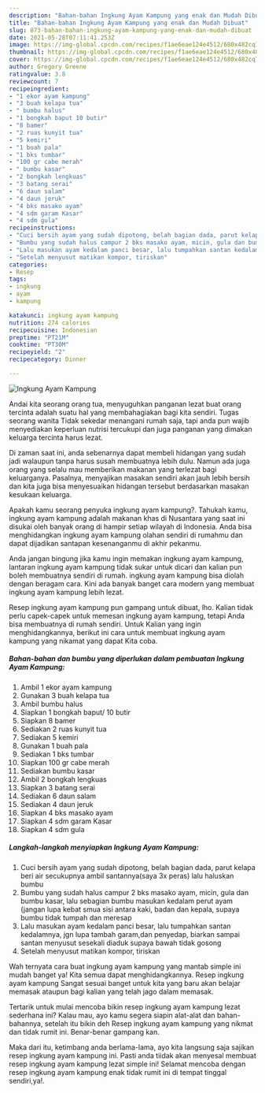 ```yaml
---
description: "Bahan-bahan Ingkung Ayam Kampung yang enak dan Mudah Dibuat"
title: "Bahan-bahan Ingkung Ayam Kampung yang enak dan Mudah Dibuat"
slug: 873-bahan-bahan-ingkung-ayam-kampung-yang-enak-dan-mudah-dibuat
date: 2021-05-28T07:11:41.253Z
image: https://img-global.cpcdn.com/recipes/f1ae6eae124e4512/680x482cq70/ingkung-ayam-kampung-foto-resep-utama.jpg
thumbnail: https://img-global.cpcdn.com/recipes/f1ae6eae124e4512/680x482cq70/ingkung-ayam-kampung-foto-resep-utama.jpg
cover: https://img-global.cpcdn.com/recipes/f1ae6eae124e4512/680x482cq70/ingkung-ayam-kampung-foto-resep-utama.jpg
author: Gregory Greene
ratingvalue: 3.8
reviewcount: 7
recipeingredient:
- "1 ekor ayam kampung"
- "3 buah kelapa tua"
- " bumbu halus"
- "1 bongkah baput 10 butir"
- "8 bamer"
- "2 ruas kunyit tua"
- "5 kemiri"
- "1 buah pala"
- "1 bks tumbar"
- "100 gr cabe merah"
- " bumbu kasar"
- "2 bongkah lengkuas"
- "3 batang serai"
- "6 daun salam"
- "4 daun jeruk"
- "4 bks masako ayam"
- "4 sdm garam Kasar"
- "4 sdm gula"
recipeinstructions:
- "Cuci bersih ayam yang sudah dipotong, belah bagian dada, parut kelapa beri air secukupnya ambil santannya(saya 3x peras) lalu haluskan bumbu"
- "Bumbu yang sudah halus campur 2 bks masako ayam, micin, gula dan bumbu kasar, lalu sebagian bumbu masukan kedalam perut ayam (jangan lupa kebat smua sisi antara kaki, badan dan kepala, supaya bumbu tidak tumpah dan meresap"
- "Lalu masukan ayam kedalam panci besar, lalu tumpahkan santan kedalamnya, jgn lupa tambah garam,dan penyedap, biarkan sampai santan menyusut sesekali diaduk supaya bawah tidak gosong"
- "Setelah menyusut matikan kompor, tiriskan"
categories:
- Resep
tags:
- ingkung
- ayam
- kampung

katakunci: ingkung ayam kampung 
nutrition: 274 calories
recipecuisine: Indonesian
preptime: "PT21M"
cooktime: "PT30M"
recipeyield: "2"
recipecategory: Dinner

---
```



![Ingkung Ayam Kampung](https://img-global.cpcdn.com/recipes/f1ae6eae124e4512/680x482cq70/ingkung-ayam-kampung-foto-resep-utama.jpg)

Andai kita seorang orang tua, menyuguhkan panganan lezat buat orang tercinta adalah suatu hal yang membahagiakan bagi kita sendiri. Tugas seorang  wanita Tidak sekedar menangani rumah saja, tapi anda pun wajib menyediakan keperluan nutrisi tercukupi dan juga panganan yang dimakan keluarga tercinta harus lezat.

Di zaman  saat ini, anda sebenarnya dapat membeli hidangan yang sudah jadi walaupun tanpa harus susah membuatnya lebih dulu. Namun ada juga orang yang selalu mau memberikan makanan yang terlezat bagi keluarganya. Pasalnya, menyajikan masakan sendiri akan jauh lebih bersih dan kita juga bisa menyesuaikan hidangan tersebut berdasarkan masakan kesukaan keluarga. 



Apakah kamu seorang penyuka ingkung ayam kampung?. Tahukah kamu, ingkung ayam kampung adalah makanan khas di Nusantara yang saat ini disukai oleh banyak orang di hampir setiap wilayah di Indonesia. Anda bisa menghidangkan ingkung ayam kampung olahan sendiri di rumahmu dan dapat dijadikan santapan kesenanganmu di akhir pekanmu.

Anda jangan bingung jika kamu ingin memakan ingkung ayam kampung, lantaran ingkung ayam kampung tidak sukar untuk dicari dan kalian pun boleh membuatnya sendiri di rumah. ingkung ayam kampung bisa diolah dengan beragam cara. Kini ada banyak banget cara modern yang membuat ingkung ayam kampung lebih lezat.

Resep ingkung ayam kampung pun gampang untuk dibuat, lho. Kalian tidak perlu capek-capek untuk memesan ingkung ayam kampung, tetapi Anda bisa membuatnya di rumah sendiri. Untuk Kalian yang ingin menghidangkannya, berikut ini cara untuk membuat ingkung ayam kampung yang nikamat yang dapat Kita coba.

<!--inarticleads1-->

##### Bahan-bahan dan bumbu yang diperlukan dalam pembuatan Ingkung Ayam Kampung:

1. Ambil 1 ekor ayam kampung
1. Gunakan 3 buah kelapa tua
1. Ambil  bumbu halus
1. Siapkan 1 bongkah baput/ 10 butir
1. Siapkan 8 bamer
1. Sediakan 2 ruas kunyit tua
1. Sediakan 5 kemiri
1. Gunakan 1 buah pala
1. Sediakan 1 bks tumbar
1. Siapkan 100 gr cabe merah
1. Sediakan  bumbu kasar
1. Ambil 2 bongkah lengkuas
1. Siapkan 3 batang serai
1. Sediakan 6 daun salam
1. Sediakan 4 daun jeruk
1. Siapkan 4 bks masako ayam
1. Siapkan 4 sdm garam Kasar
1. Siapkan 4 sdm gula




<!--inarticleads2-->

##### Langkah-langkah menyiapkan Ingkung Ayam Kampung:

1. Cuci bersih ayam yang sudah dipotong, belah bagian dada, parut kelapa beri air secukupnya ambil santannya(saya 3x peras) lalu haluskan bumbu
1. Bumbu yang sudah halus campur 2 bks masako ayam, micin, gula dan bumbu kasar, lalu sebagian bumbu masukan kedalam perut ayam (jangan lupa kebat smua sisi antara kaki, badan dan kepala, supaya bumbu tidak tumpah dan meresap
1. Lalu masukan ayam kedalam panci besar, lalu tumpahkan santan kedalamnya, jgn lupa tambah garam,dan penyedap, biarkan sampai santan menyusut sesekali diaduk supaya bawah tidak gosong
1. Setelah menyusut matikan kompor, tiriskan




Wah ternyata cara buat ingkung ayam kampung yang mantab simple ini mudah banget ya! Kita semua dapat menghidangkannya. Resep ingkung ayam kampung Sangat sesuai banget untuk kita yang baru akan belajar memasak ataupun bagi kalian yang telah jago dalam memasak.

Tertarik untuk mulai mencoba bikin resep ingkung ayam kampung lezat sederhana ini? Kalau mau, ayo kamu segera siapin alat-alat dan bahan-bahannya, setelah itu bikin deh Resep ingkung ayam kampung yang nikmat dan tidak rumit ini. Benar-benar gampang kan. 

Maka dari itu, ketimbang anda berlama-lama, ayo kita langsung saja sajikan resep ingkung ayam kampung ini. Pasti anda tiidak akan menyesal membuat resep ingkung ayam kampung lezat simple ini! Selamat mencoba dengan resep ingkung ayam kampung enak tidak rumit ini di tempat tinggal sendiri,ya!.

